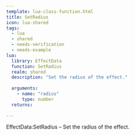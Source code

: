 ```yaml
---
template: lua-class-function.html
title: SetRadius
icon: lua-shared
tags:
  - lua
  - shared
  - needs-verification
  - needs-example
lua:
  library: EffectData
  function: SetRadius
  realm: shared
  description: "Set the radius of the effect."
  
  arguments:
    - name: "radius"
      type: number
  returns:
    
---
```


<div class="lua__search__keywords">
EffectData:SetRadius &#x2013; Set the radius of the effect.
</div>
